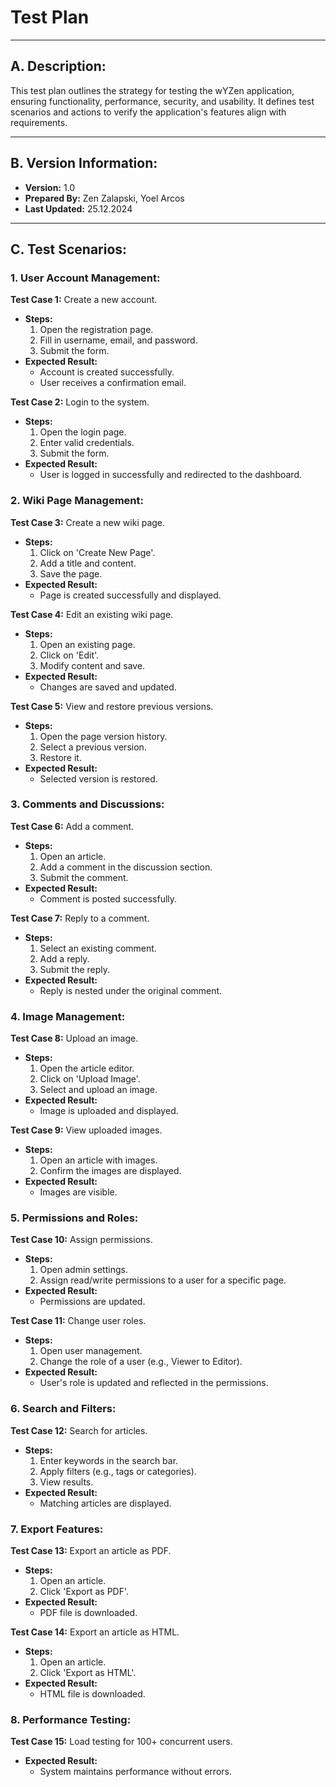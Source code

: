 # **Test Plan**

---

## **A. Description:**
This test plan outlines the strategy for testing the wYZen application, ensuring functionality, performance, security, and usability. It defines test scenarios and actions to verify the application's features align with requirements.

---

## **B. Version Information:**
- **Version:** 1.0
- **Prepared By:** Zen Zalapski, Yoel Arcos
- **Last Updated:** 25.12.2024

---

## **C. Test Scenarios:**

### **1. User Account Management:**
**Test Case 1:** Create a new account.
- **Steps:**
    1. Open the registration page.
    2. Fill in username, email, and password.
    3. Submit the form.
- **Expected Result:**
    - Account is created successfully.
    - User receives a confirmation email.

**Test Case 2:** Login to the system.
- **Steps:**
    1. Open the login page.
    2. Enter valid credentials.
    3. Submit the form.
- **Expected Result:**
    - User is logged in successfully and redirected to the dashboard.

### **2. Wiki Page Management:**
**Test Case 3:** Create a new wiki page.
- **Steps:**
    1. Click on 'Create New Page'.
    2. Add a title and content.
    3. Save the page.
- **Expected Result:**
    - Page is created successfully and displayed.

**Test Case 4:** Edit an existing wiki page.
- **Steps:**
    1. Open an existing page.
    2. Click on 'Edit'.
    3. Modify content and save.
- **Expected Result:**
    - Changes are saved and updated.

**Test Case 5:** View and restore previous versions.
- **Steps:**
    1. Open the page version history.
    2. Select a previous version.
    3. Restore it.
- **Expected Result:**
    - Selected version is restored.

### **3. Comments and Discussions:**
**Test Case 6:** Add a comment.
- **Steps:**
    1. Open an article.
    2. Add a comment in the discussion section.
    3. Submit the comment.
- **Expected Result:**
    - Comment is posted successfully.

**Test Case 7:** Reply to a comment.
- **Steps:**
    1. Select an existing comment.
    2. Add a reply.
    3. Submit the reply.
- **Expected Result:**
    - Reply is nested under the original comment.

### **4. Image Management:**
**Test Case 8:** Upload an image.
- **Steps:**
    1. Open the article editor.
    2. Click on 'Upload Image'.
    3. Select and upload an image.
- **Expected Result:**
    - Image is uploaded and displayed.

**Test Case 9:** View uploaded images.
- **Steps:**
    1. Open an article with images.
    2. Confirm the images are displayed.
- **Expected Result:**
    - Images are visible.

### **5. Permissions and Roles:**
**Test Case 10:** Assign permissions.
- **Steps:**
    1. Open admin settings.
    2. Assign read/write permissions to a user for a specific page.
- **Expected Result:**
    - Permissions are updated.

**Test Case 11:** Change user roles.
- **Steps:**
    1. Open user management.
    2. Change the role of a user (e.g., Viewer to Editor).
- **Expected Result:**
    - User's role is updated and reflected in the permissions.

### **6. Search and Filters:**
**Test Case 12:** Search for articles.
- **Steps:**
    1. Enter keywords in the search bar.
    2. Apply filters (e.g., tags or categories).
    3. View results.
- **Expected Result:**
    - Matching articles are displayed.

### **7. Export Features:**
**Test Case 13:** Export an article as PDF.
- **Steps:**
    1. Open an article.
    2. Click 'Export as PDF'.
- **Expected Result:**
    - PDF file is downloaded.

**Test Case 14:** Export an article as HTML.
- **Steps:**
    1. Open an article.
    2. Click 'Export as HTML'.
- **Expected Result:**
    - HTML file is downloaded.

### **8. Performance Testing:**
**Test Case 15:** Load testing for 100+ concurrent users.
- **Expected Result:**
    - System maintains performance without errors.


